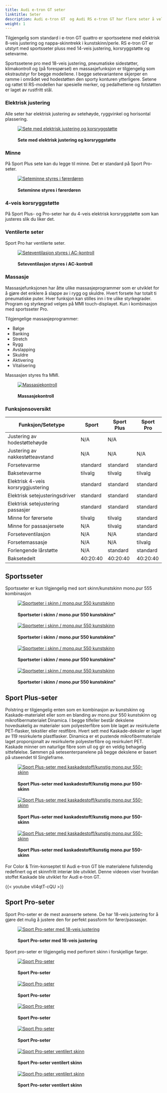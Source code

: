 ```yaml
---
title: Audi e-tron GT seter
linktitle: Seter
description: Audi e-tron GT  og Audi RS e-tron GT har flere seter å velge mellom.
weight: 1
---
```

<!-- markdownlint-disable MD033 -->
Tilgjengelig som standard i e-tron GT quattro er sportssetene med elektrisk 8-veis justering og nappa-skinntrekk i kunstskinn/perle. 
RS e-tron GT er utstyrt med sportsseter pluss med 14-veis justering, korsryggstøtte og setevarme. 

Sportssetene pro med 18-veis justering, pneumatiske sidestøtter, klimakontroll og (på forespørsel) en massasjefunksjon er tilgjengelig som ekstrautstyr for begge modellene. I begge setevariantene skjerper en ramme i området ved hodestøtten den sporty konturen ytterligere. Setene og rattet til RS-modellen har spesielle merker, og pedalhettene og fotstøtten er laget av rustfritt stål.

### Elektrisk justering

Alle seter har elektrisk justering av setehøyde, ryggvinkel og horisontal plassering.

<figure>
    <a href="https://media.electrichasgoneaudi.net/multimedia/models/e-tron-gt/interior/seats/seat_adjustment_1.jpg">
        <img src="https://media.electrichasgoneaudi.net/multimedia/models/e-tron-gt/interior/seats/seat_adjustment_1s.jpg"
        class="img-fluid" alt="Sete med elektrisk justering og korsryggstøtte" title="Sete med elektrisk justering og korsryggstøtte">
    </a>
    <figcaption><h4>Sete med elektrisk justering og korsryggstøtte</h4></figcaption>
</figure>

### Minne

På Sport Plus sete kan du legge til minne. Det er standard på Sport Pro-seter.

<figure>
    <a href="https://media.electrichasgoneaudi.net/multimedia/models/e-tron-gt/interior/seats/seat_memory.jpg">
        <img src="https://media.electrichasgoneaudi.net/multimedia/models/e-tron-gt/interior/seats/seat_memorys.jpg"
        class="img-fluid" alt="Seteminne styres i førerdøren" title="Seteminne styres i førerdøren">
    </a>
    <figcaption><h4>Seteminne styres i førerdøren</h4></figcaption>
</figure>

### 4-veis korsryggstøtte

På Sport Plus- og Pro-seter har du 4-veis elektrisk korsryggstøtte som kan justeres slik du liker det.

### Ventilerte seter

Sport Pro har ventilerte seter.

<figure>
    <a href="https://media.electrichasgoneaudi.net/multimedia/models/e-tron-gt/interior/seats/seat_ventilationcontrol_1.jpg">
        <img src="https://media.electrichasgoneaudi.net/multimedia/models/e-tron-gt/interior/seats/seat_ventilationcontrol_1s.jpg"
        class="img-fluid" alt="Seteventilasjon styres i AC-kontroll" title="Seteventilasjon styres i AC-kontroll">
    </a>
    <figcaption><h4>Seteventilasjon styres i AC-kontroll</h4></figcaption>
</figure>

### Massasje

Massasjefunksjonen har åtte ulike massasjeprogrammer som er utviklet for å gjøre det enklere å slappe av i rygg og
skuldre. Hvert forsete har totalt ti pneumatiske puter. Hver funksjon kan stilles inn i tre ulike styrkegrader. Program og
styrkegrad velges på MMI touch-displayet. Kun i kombinasjon med sportsseter Pro.

Tilgjengelige massasjeprogrammer:

- Bølge
- Banking
- Stretch
- Rygg
- Avslapping
- Skuldre
- Aktivering
- Vitalisering

Massasjen styres fra MMI.

<figure>
    <a href="https://media.electrichasgoneaudi.net/multimedia/models/e-tron-gt/interior/seats/seats_massage.jpg">
        <img src="https://media.electrichasgoneaudi.net/multimedia/models/e-tron-gt/interior/seats/seats_massage.jpg"
        class="img-fluid" alt="Massasjekontroll" title="Massasjekontroll">
    </a>
    <figcaption><h4>Massasjekontroll</h4></figcaption>
</figure>

### Funksjonsoversikt


| **Funksjon/Setetype** | **Sport** | **Sport Plus** | **Sport Pro**|
|-------|-------|-------|-------|
|Justering av hodestøttehøyde | N/A |N/A ||N/A |
|Justering av nakkestøtteavstand| N/A | N/A | N/A |
|Forsetevarme| standard |standard | standard |
|Baksetevarme| tilvalg | tilvalg | tilvalg |
|Elektrisk 4-veis korsryggjustering | standard |standard | standard |
|Elektrisk setejusteringsdriver | standard |standard | standard |
|Elektrisk setejustering passasjer | standard |standard | standard |
|Minne for førersete | tilvalg | tilvalg | standard |
|Minne for passasjersete | N/A | tilvalg | standard |
|Forseteventilasjon| N/A |N/A |standard |
|Forsetemassasje| N/A |N/A |tilvalg |
|Forlengende lårstøtte |N/A | standard | standard |
|Baksetedelt | 40:20:40 |40:20:40 | 40:20:40 |

## Sportsseter

Sportsseter er kun tilgjengelig med sort skinn/kunstskinn mono.pur 555 kombinasjon

<figure>
    <a href="https://media.electrichasgoneaudi.net/multimedia/models/e-tron-gt/interior/seats/seats_sport_1.jpg">
        <img src="https://media.electrichasgoneaudi.net/multimedia/models/e-tron-gt/interior/seats/seats_sport_1s.jpg"
        class="img-fluid" alt="Sportseter i skinn / mono.pur 550 kunstskinn"" title="Sportseter i skinn / mono.pur 550 kunstskinn"">
    </a>
    <figcaption><h4>Sportseter i skinn / mono.pur 550 kunstskinn"</h4></figcaption>
</figure>

<figure>
    <a href="https://media.electrichasgoneaudi.net/multimedia/models/e-tron-gt/interior/seats/seats_sport_2.jpg">
        <img src="https://media.electrichasgoneaudi.net/multimedia/models/e-tron-gt/interior/seats/seats_sport_2s.jpg"
        class="img-fluid" alt="Sportseter i skinn / mono.pur 550 kunstskinn"" title="Sportseter i skinn / mono.pur 550 kunstskinn"">
    </a>
    <figcaption><h4>Sportseter i skinn / mono.pur 550 kunstskinn"</h4></figcaption>
</figure>

<figure>
    <a href="https://media.electrichasgoneaudi.net/multimedia/models/e-tron-gt/interior/seats/seats_sport_3.jpg">
        <img src="https://media.electrichasgoneaudi.net/multimedia/models/e-tron-gt/interior/seats/seats_sport_3s.jpg"
        class="img-fluid" alt="Sportseter i skinn / mono.pur 550 kunstskinn"" title="Sportseter i skinn / mono.pur 550 kunstskinn"">
    </a>
    <figcaption><h4>Sportseter i skinn / mono.pur 550 kunstskinn"</h4></figcaption>
</figure>

<figure>
    <a href="https://media.electrichasgoneaudi.net/multimedia/models/e-tron-gt/interior/seats/seats_sport_4.jpg">
        <img src="https://media.electrichasgoneaudi.net/multimedia/models/e-tron-gt/interior/seats/seats_sport_4s.jpg"
        class="img-fluid" alt="Sportseter i skinn / mono.pur 550 kunstskinn"" title="Sportseter i skinn / mono.pur 550 kunstskinn"">
    </a>
    <figcaption><h4>Sportseter i skinn / mono.pur 550 kunstskinn"</h4></figcaption>
</figure>

## Sport Plus-seter

Polstring er tilgjengelig enten som en kombinasjon av kunstskinn og Kaskade-materialet eller som en blanding av mono.pur 550 kunstskinn og mikrofibermaterialet Dinamica. I begge tilfeller består dekslene hovedsakelig av materialer som polyesterfibre som ble laget av resirkulerte PET-flasker, tekstiler eller restfibre. Hvert sett med Kaskade-deksler er laget av 119 resirkulerte plastflasker. Dinamica er et pustende mikrofibermateriale laget proporsjonalt av resirkulerte polyesterfibre og resirkulert PET. Kaskade minner om naturlige fibre som ull og gir en veldig behagelig sittefølelse. Sømmen på setesenterpanelene på begge dekslene er basert på utseendet til Singleframe.

<figure>
    <a href="https://media.electrichasgoneaudi.net/multimedia/models/e-tron-gt/interior/seats/seats_sportplus_1.jpg">
        <img src="https://media.electrichasgoneaudi.net/multimedia/models/e-tron-gt/interior/seats/seats_sportplus_1s.jpg"
        class="img-fluid" alt="Sport Plus-seter med kaskadestoff/kunstig mono.pur 550-skinn" title="Sport Plus-seter med kaskadestoff/kunstig mono.pur 550-skinn">
    </a>
    <figcaption><h4>Sport Plus-seter med kaskadestoff/kunstig mono.pur 550-skinn</h4></figcaption>
</figure>

<figure>
    <a href="https://media.electrichasgoneaudi.net/multimedia/models/e-tron-gt/interior/seats/seats_sportplus_2.jpg">
        <img src="https://media.electrichasgoneaudi.net/multimedia/models/e-tron-gt/interior/seats/seats_sportplus_2s.jpg"
        class="img-fluid" alt="Sport Plus-seter med kaskadestoff/kunstig mono.pur 550-skinn" title="Sport Plus-seter med kaskadestoff/kunstig mono.pur 550-skinn">
    </a>
    <figcaption><h4>Sport Plus-seter med kaskadestoff/kunstig mono.pur 550-skinn</h4></figcaption>
</figure>

<figure>
    <a href="https://media.electrichasgoneaudi.net/multimedia/models/e-tron-gt/interior/seats/seats_sportplus_3.jpg">
        <img src="https://media.electrichasgoneaudi.net/multimedia/models/e-tron-gt/interior/seats/seats_sportplus_3s.jpg"
        class="img-fluid" alt="Sport Plus-seter med kaskadestoff/kunstig mono.pur 550-skinn" title="Sport Plus-seter med kaskadestoff/kunstig mono.pur 550-skinn">
    </a>
    <figcaption><h4>Sport Plus-seter med kaskadestoff/kunstig mono.pur 550-skinn</h4></figcaption>
</figure>

For Color & Trim-konseptet til Audi e-tron GT ble materialene fullstendig redefinert og et skinnfritt interiør ble utviklet. Denne videoen viser hvordan stoffet Kaskade ble utviklet for Audi e-tron GT.

{{< youtube vll4qtT-cQU >}}

## Sport Pro-seter

Sport Pro-seter er de mest avanserte setene. De har 18-veis justering for å gjøre det mulig å justere den for perfekt passform for fører/passasjer.

<figure>
    <a href="https://media.electrichasgoneaudi.net/multimedia/models/e-tron-gt/interior/seats/seats_sportpro_7.jpg">
        <img src="https://media.electrichasgoneaudi.net/multimedia/models/e-tron-gt/interior/seats/seats_sportpro_7s.jpg"
        class="img-fluid" alt="Sport Pro-seter med 18-veis justering" title="Sport Pro-seter med 18-veis justering">
    </a>
    <figcaption><h4>Sport Pro-seter med 18-veis justering</h4></figcaption>
</figure>


Sport pro-seter er tilgjengelig med perforert skinn i forskjellige farger.


<figure>
    <a href="https://media.electrichasgoneaudi.net/multimedia/models/e-tron-gt/interior/seats/seats_sportpro_1.jpg">
        <img src="https://media.electrichasgoneaudi.net/multimedia/models/e-tron-gt/interior/seats/seats_sportpro_1s.jpg"
        class="img-fluid" alt="Sport Pro-seter" title="Sport Pro-seter">
    </a>
    <figcaption><h4>Sport Pro-seter</h4></figcaption>
</figure>

<figure>
    <a href="https://media.electrichasgoneaudi.net/multimedia/models/e-tron-gt/interior/seats/seats_sportpro_2.jpg">
        <img src="https://media.electrichasgoneaudi.net/multimedia/models/e-tron-gt/interior/seats/seats_sportpro_2s.jpg"
        class="img-fluid" alt="Sport Pro-seter" title="Sport Pro-seter">
    </a>
    <figcaption><h4>Sport Pro-seter</h4></figcaption>
</figure>

<figure>
    <a href="https://media.electrichasgoneaudi.net/multimedia/models/e-tron-gt/interior/seats/seats_sportpro_3.jpg">
        <img src="https://media.electrichasgoneaudi.net/multimedia/models/e-tron-gt/interior/seats/seats_sportpro_3s.jpg"
        class="img-fluid" alt="Sport Pro-seter" title="Sport Pro-seter">
    </a>
    <figcaption><h4>Sport Pro-seter</h4></figcaption>
</figure>

<figure>
    <a href="https://media.electrichasgoneaudi.net/multimedia/models/e-tron-gt/interior/seats/seats_sportpro_4.jpg">
        <img src="https://media.electrichasgoneaudi.net/multimedia/models/e-tron-gt/interior/seats/seats_sportpro_4s.jpg"
        class="img-fluid" alt="Sport Pro-seter" title="Sport Pro-seter">
    </a>
    <figcaption><h4>Sport Pro-seter</h4></figcaption>
</figure>

<figure>
    <a href="https://media.electrichasgoneaudi.net/multimedia/models/e-tron-gt/interior/seats/seats_sportpro_5.jpg">
        <img src="https://media.electrichasgoneaudi.net/multimedia/models/e-tron-gt/interior/seats/seats_sportpro_5s.jpg"
        class="img-fluid" alt="Sport Pro-seter ventilert skinn" title="Sport Pro-seter ventilert skinn">
    </a>
    <figcaption><h4>Sport Pro-seter ventilert skinn</h4></figcaption>
</figure>

<figure>
    <a href="https://media.electrichasgoneaudi.net/multimedia/models/e-tron-gt/interior/seats/seats_sportpro_6.jpg">
        <img src="https://media.electrichasgoneaudi.net/multimedia/models/e-tron-gt/interior/seats/seats_sportpro_6s.jpg"
        class="img-fluid" alt="Sport Pro-seter ventilert skinn" title="Sport Pro-seter ventilert skinn">
    </a>
    <figcaption><h4>Sport Pro-seter ventilert skinn</h4></figcaption>
</figure>

